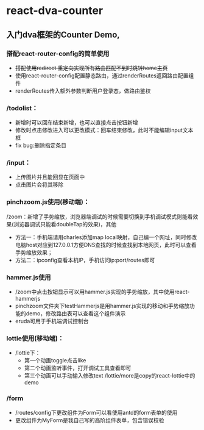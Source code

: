 # react-dva-counter

## 入门dva框架的Counter Demo,
 
### 搭配react-router-config的简单使用
- ~~搭配使用redirect 重定向实现所有路由匹配不到时跳转home主页~~
- 使用react-router-config配置静态路由，通过renderRoutes返回路由配置组件<Switch><Route/></Switch>
- renderRoutes传入额外参数判断用户登录态，做路由鉴权

### /todolist：
- 新增时可以回车结束新增，也可以直接点击按钮新增
- 修改时点击修改进入可以更改模式：回车结束修改，此时不能编辑input文本框
- fix bug:删除指定条目
### /input：
- 上传图片并且能回显在页面中
- 点击图片会将其移除
### pinchzoom.js使用(移动端)：
/zoom：新增了手势缩放，浏览器端调试的时候需要切换到手机调试模式则能看效果(浏览器调试只能看doubleTap的效果)，其他
- 方法一：手机端请用charles添加map local映射，自己编一个网址，同时修改电脑host对应到127.0.0.1方便DNS查找的时候查找到本地网页，此时可以查看手势缩放效果；
- 方法二：ipconfig查看本机IP，手机访问ip:port/routes即可
### hammer.js使用
- /zoom中点击按钮显示可以用hammer.js实现的手势缩放，其中使用react-hammerjs
- pinchzoom文件夹下testHammerjs是用hammer.js实现的移动和手势缩放功能的demo，修改路由表可以查看这个组件演示
- eruda可用于手机端调试控制台
### lottie使用(移动端)：
- /lottie下：
  - 第一个动画toggle点击like
  - 第二个动画监听事件，打开调试工具查看即可
  - 第三个动画可以手动输入修改text
/lottie/more是copy的react-lottie中的demo
### /form
- /routes/config下更改组件为Form可以看使用antd的form表单的使用
- 更改组件为MyForm是我自己写的高阶组件表单，包含错误校验
